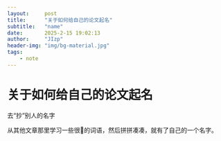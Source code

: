 ```yaml
---
layout:     post
title:      "关于如何给自己的论文起名"
subtitle:   "name"
date:       2025-2-15 19:02:13
author:     "JIzp"
header-img: "img/bg-material.jpg"
tags:
    - note
---
```


# 关于如何给自己的论文起名

去“抄”别人的名字

从其他文章那里学习一些很🐂的词语，然后拼拼凑凑，就有了自己的一个名字。

